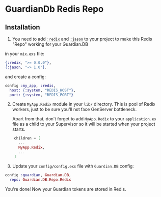 # GuardianDb Redis Repo

## Installation

1. You need to add [`:redix`](https://github.com/whatyouhide/redix) and [`:jason`](https://github.com/michalmuskala/jason) to your project to make this Redis "Repo" working for your Guardian.DB

in your `mix.exs` file:
```elixir
{:redix, ">= 0.0.0"},
{:jason, "~> 1.0"},
```
and create a config:

```elixir
config :my_app, :redis,
  host: {:system, "REDIS_HOST"},
  port: {:system, "REDIS_PORT"}
```

2. Create `MyApp.Redix` module in your `lib/` directory. This is pool of Redix workers, just to be sure you'll not face GenServer bottleneck.
   
   Apart from that, don't forget to add `MyApp.Redix` to your `application.ex` file as a child to your Supervisor so it will be started when your project starts.

```elixir
    children = [
      ...
      MyApp.Redix,
      ...
    ]
```


3. Update your `config/config.exs` file with `Guardian.DB` config:

```elixir
config :guardian, Guardian.DB,
  repo: Guardian.DB.Repo.Redis
```

You're done! Now your Guardian tokens are stored in Redis.

